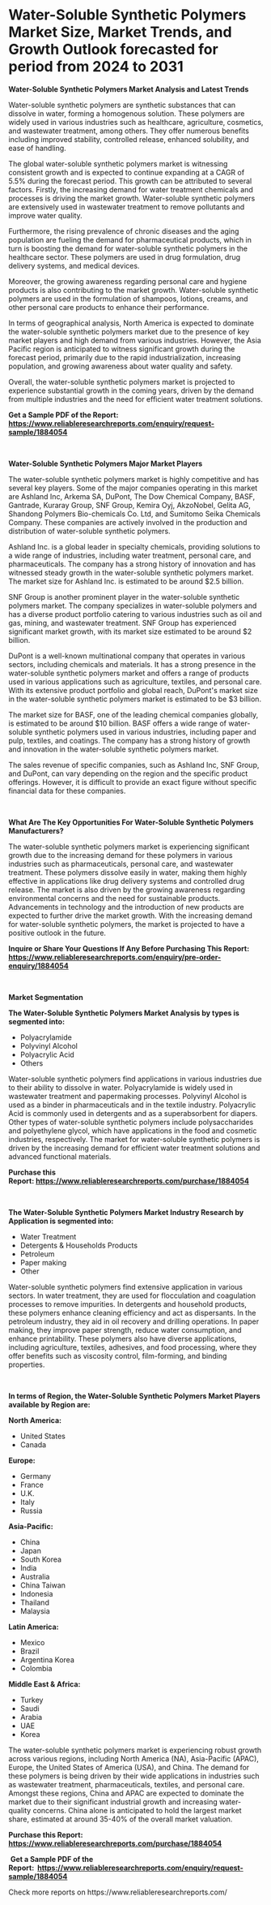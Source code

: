 <p><h1>Water-Soluble Synthetic Polymers Market Size, Market Trends, and Growth Outlook forecasted for period from 2024 to 2031</h1></p><p><strong>Water-Soluble Synthetic Polymers Market Analysis and Latest Trends</strong></p>
<p><p>Water-soluble synthetic polymers are synthetic substances that can dissolve in water, forming a homogenous solution. These polymers are widely used in various industries such as healthcare, agriculture, cosmetics, and wastewater treatment, among others. They offer numerous benefits including improved stability, controlled release, enhanced solubility, and ease of handling.</p><p>The global water-soluble synthetic polymers market is witnessing consistent growth and is expected to continue expanding at a CAGR of 5.5% during the forecast period. This growth can be attributed to several factors. Firstly, the increasing demand for water treatment chemicals and processes is driving the market growth. Water-soluble synthetic polymers are extensively used in wastewater treatment to remove pollutants and improve water quality.</p><p>Furthermore, the rising prevalence of chronic diseases and the aging population are fueling the demand for pharmaceutical products, which in turn is boosting the demand for water-soluble synthetic polymers in the healthcare sector. These polymers are used in drug formulation, drug delivery systems, and medical devices.</p><p>Moreover, the growing awareness regarding personal care and hygiene products is also contributing to the market growth. Water-soluble synthetic polymers are used in the formulation of shampoos, lotions, creams, and other personal care products to enhance their performance.</p><p>In terms of geographical analysis, North America is expected to dominate the water-soluble synthetic polymers market due to the presence of key market players and high demand from various industries. However, the Asia Pacific region is anticipated to witness significant growth during the forecast period, primarily due to the rapid industrialization, increasing population, and growing awareness about water quality and safety.</p><p>Overall, the water-soluble synthetic polymers market is projected to experience substantial growth in the coming years, driven by the demand from multiple industries and the need for efficient water treatment solutions.</p></p>
<p><strong>Get a Sample PDF of the Report:&nbsp; <a href="https://www.reliableresearchreports.com/enquiry/request-sample/1884054">https://www.reliableresearchreports.com/enquiry/request-sample/1884054</a></strong></p>
<p>&nbsp;</p>
<p><strong>Water-Soluble Synthetic Polymers Major Market Players</strong></p>
<p><p>The water-soluble synthetic polymers market is highly competitive and has several key players. Some of the major companies operating in this market are Ashland Inc, Arkema SA, DuPont, The Dow Chemical Company, BASF, Gantrade, Kuraray Group, SNF Group, Kemira Oyj, AkzoNobel, Gelita AG, Shandong Polymers Bio-chemicals Co. Ltd, and Sumitomo Seika Chemicals Company. These companies are actively involved in the production and distribution of water-soluble synthetic polymers.</p><p>Ashland Inc. is a global leader in specialty chemicals, providing solutions to a wide range of industries, including water treatment, personal care, and pharmaceuticals. The company has a strong history of innovation and has witnessed steady growth in the water-soluble synthetic polymers market. The market size for Ashland Inc. is estimated to be around $2.5 billion.</p><p>SNF Group is another prominent player in the water-soluble synthetic polymers market. The company specializes in water-soluble polymers and has a diverse product portfolio catering to various industries such as oil and gas, mining, and wastewater treatment. SNF Group has experienced significant market growth, with its market size estimated to be around $2 billion.</p><p>DuPont is a well-known multinational company that operates in various sectors, including chemicals and materials. It has a strong presence in the water-soluble synthetic polymers market and offers a range of products used in various applications such as agriculture, textiles, and personal care. With its extensive product portfolio and global reach, DuPont's market size in the water-soluble synthetic polymers market is estimated to be $3 billion.</p><p>The market size for BASF, one of the leading chemical companies globally, is estimated to be around $10 billion. BASF offers a wide range of water-soluble synthetic polymers used in various industries, including paper and pulp, textiles, and coatings. The company has a strong history of growth and innovation in the water-soluble synthetic polymers market.</p><p>The sales revenue of specific companies, such as Ashland Inc, SNF Group, and DuPont, can vary depending on the region and the specific product offerings. However, it is difficult to provide an exact figure without specific financial data for these companies.</p></p>
<p>&nbsp;</p>
<p><strong>What Are The Key Opportunities For Water-Soluble Synthetic Polymers Manufacturers?</strong></p>
<p><p>The water-soluble synthetic polymers market is experiencing significant growth due to the increasing demand for these polymers in various industries such as pharmaceuticals, personal care, and wastewater treatment. These polymers dissolve easily in water, making them highly effective in applications like drug delivery systems and controlled drug release. The market is also driven by the growing awareness regarding environmental concerns and the need for sustainable products. Advancements in technology and the introduction of new products are expected to further drive the market growth. With the increasing demand for water-soluble synthetic polymers, the market is projected to have a positive outlook in the future.</p></p>
<p><strong>Inquire or Share Your Questions If Any Before Purchasing This Report: <a href="https://www.reliableresearchreports.com/enquiry/pre-order-enquiry/1884054">https://www.reliableresearchreports.com/enquiry/pre-order-enquiry/1884054</a></strong></p>
<p>&nbsp;</p>
<p><strong>Market Segmentation</strong></p>
<p><strong>The Water-Soluble Synthetic Polymers Market Analysis by types is segmented into:</strong></p>
<p><ul><li>Polyacrylamide</li><li>Polyvinyl Alcohol</li><li>Polyacrylic Acid</li><li>Others</li></ul></p>
<p><p>Water-soluble synthetic polymers find applications in various industries due to their ability to dissolve in water. Polyacrylamide is widely used in wastewater treatment and papermaking processes. Polyvinyl Alcohol is used as a binder in pharmaceuticals and in the textile industry. Polyacrylic Acid is commonly used in detergents and as a superabsorbent for diapers. Other types of water-soluble synthetic polymers include polysaccharides and polyethylene glycol, which have applications in the food and cosmetic industries, respectively. The market for water-soluble synthetic polymers is driven by the increasing demand for efficient water treatment solutions and advanced functional materials.</p></p>
<p><strong>Purchase this Report:&nbsp;<a href="https://www.reliableresearchreports.com/purchase/1884054">https://www.reliableresearchreports.com/purchase/1884054</a></strong></p>
<p>&nbsp;</p>
<p><strong>The Water-Soluble Synthetic Polymers Market Industry Research by Application is segmented into:</strong></p>
<p><ul><li>Water Treatment</li><li>Detergents & Households Products</li><li>Petroleum</li><li>Paper making</li><li>Other</li></ul></p>
<p><p>Water-soluble synthetic polymers find extensive application in various sectors. In water treatment, they are used for flocculation and coagulation processes to remove impurities. In detergents and household products, these polymers enhance cleaning efficiency and act as dispersants. In the petroleum industry, they aid in oil recovery and drilling operations. In paper making, they improve paper strength, reduce water consumption, and enhance printability. These polymers also have diverse applications, including agriculture, textiles, adhesives, and food processing, where they offer benefits such as viscosity control, film-forming, and binding properties.</p></p>
<p>&nbsp;</p>
<p><strong>In terms of Region, the Water-Soluble Synthetic Polymers Market Players available by Region are:</strong></p>
<p>
    <p> <strong> North America: </strong>
        <ul>
            <li>United States</li>
            <li>Canada</li>
        </ul>
        </p> 
    <p> <strong> Europe: </strong>
        <ul>
            <li>Germany</li>
            <li>France</li>
            <li>U.K.</li>
            <li>Italy</li>
            <li>Russia</li>
        </ul>
        </p> 
    <p> <strong> Asia-Pacific: </strong>
        <ul>
            <li>China</li>
            <li>Japan</li>
            <li>South Korea</li>
            <li>India</li>
            <li>Australia</li>
            <li>China Taiwan</li>
            <li>Indonesia</li>
            <li>Thailand</li>
            <li>Malaysia</li>
        </ul>
        </p> 
    <p> <strong> Latin America: </strong>
        <ul>
            <li>Mexico</li>
            <li>Brazil</li>
            <li>Argentina Korea</li>
            <li>Colombia</li>
        </ul>
        </p> 
    <p> <strong> Middle East & Africa: </strong>
        <ul>
            <li>Turkey</li>
            <li>Saudi</li>
            <li>Arabia</li>
            <li>UAE</li>
            <li>Korea</li>
        </ul>
    </p>
    </p>
<p><p>The water-soluble synthetic polymers market is experiencing robust growth across various regions, including North America (NA), Asia-Pacific (APAC), Europe, the United States of America (USA), and China. The demand for these polymers is being driven by their wide applications in industries such as wastewater treatment, pharmaceuticals, textiles, and personal care. Amongst these regions, China and APAC are expected to dominate the market due to their significant industrial growth and increasing water-quality concerns. China alone is anticipated to hold the largest market share, estimated at around 35-40% of the overall market valuation.</p></p>
<p><strong>Purchase this Report: <a href="https://www.reliableresearchreports.com/purchase/1884054">https://www.reliableresearchreports.com/purchase/1884054</a></strong></p>
<p>&nbsp;<strong>Get a Sample PDF of the Report:&nbsp;&nbsp;<a href="https://www.reliableresearchreports.com/enquiry/request-sample/1884054">https://www.reliableresearchreports.com/enquiry/request-sample/1884054</a></strong></p>
<p><strong></strong></p>
<p>Check more reports on https://www.reliableresearchreports.com/</p>